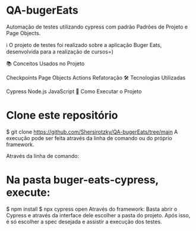# QA-bugerEats
Automação de testes utilizando cypress com padrão Padrões de Projeto e Page Objects.

ℹ️ O projeto de testes foi realizado sobre a aplicação Buger Eats, desenvolvida para a realização de cursos=)

📚 Conceitos Usados no Projeto

Checkpoints
Page Objects
Actions
Refatoração
🛠️ Tecnologias Utilizadas

Cypress
Node.js
JavaScript
🏁 Como Executar o Projeto

# Clone este repositório
$ git clone https://github.com/Shersirotzky/QA-bugerEats/tree/main
A execução pode ser feita através da linha de comando ou do próprio framework.

Através da linha de comando:
# Na pasta buger-eats-cypress, execute:
$ npm install
$ npx cypress open
Através do framework: Basta abrir o Cypress e através da interface dele escolher a pasta do projeto.
Após isso, é só escolher a spec desejada e assistir a execução dos testes.
